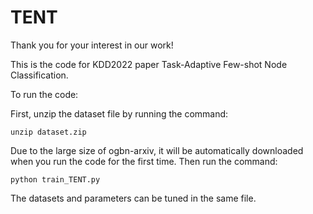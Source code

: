 # TENT

Thank you for your interest in our work!

This is the code for KDD2022 paper Task-Adaptive Few-shot Node Classification.

To run the code:

First, unzip the dataset file by running the command:

`unzip dataset.zip`

Due to the large size of ogbn-arxiv, it will be automatically downloaded when you run the code for the first time.
Then run the command:

`python train_TENT.py`

The datasets and parameters can be tuned in the same file.




